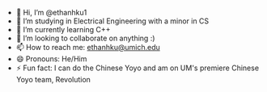 - 👋 Hi, I’m @ethanhku1
- 👀 I’m studying in Electrical Engineering with a minor in CS
- 🌱 I’m currently learning C++
- 💞️ I’m looking to collaborate on anything :)
- 📫 How to reach me: ethanhku@umich.edu
- 😄 Pronouns: He/Him
- ⚡ Fun fact: I can do the Chinese Yoyo and am on UM's premiere Chinese Yoyo team, Revolution

<!---
ethanhku1/ethanhku1 is a ✨ special ✨ repository because its `README.md` (this file) appears on your GitHub profile.
You can click the Preview link to take a look at your changes.
--->
